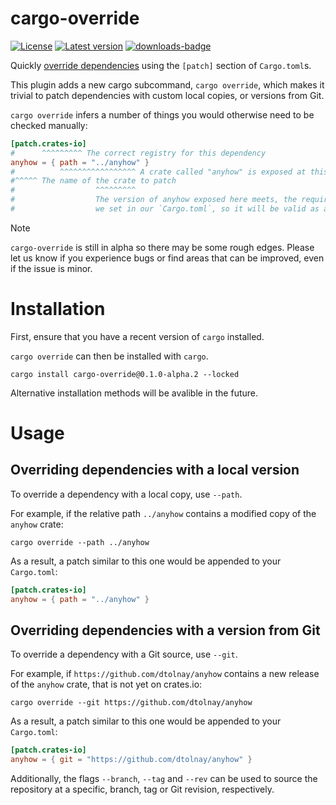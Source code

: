 # cargo-override

[![License](https://img.shields.io/crates/l/cargo-override.svg)](https://crates.io/crates/cargo-override)
[![Latest version](https://img.shields.io/crates/v/cargo-override.svg)](https://crates.io/crates/cargo-override)
[![downloads-badge](https://img.shields.io/crates/d/cargo-override.svg)](https://crates.io/crates/cargo-override)

Quickly [override dependencies](https://doc.rust-lang.org/cargo/reference/overriding-dependencies.html) using the `[patch]` section of `Cargo.toml`s.

This plugin adds a new cargo subcommand, `cargo override`, which makes it trivial to patch dependencies with custom local copies, or versions from Git.

`cargo override` infers a number of things you would otherwise need to be checked manually:

```toml
[patch.crates-io]
#      ^^^^^^^^^ The correct registry for this dependency
anyhow = { path = "../anyhow" }
#          ^^^^^^^^^^^^^^^^^ A crate called "anyhow" is exposed at this source
#^^^^^ The name of the crate to patch
#                  ^^^^^^^^^
#                  The version of anyhow exposed here meets, the requirement
#                  we set in our `Cargo.toml`, so it will be valid as a patch
```

> [!NOTE]  
> `cargo-override` is still in alpha so there may be some rough edges.
> Please let us know if you experience bugs or find areas that can be improved, even if the issue is minor.

# Installation

First, ensure that you have a recent version of `cargo` installed.

`cargo override` can then be installed with `cargo`.

```
cargo install cargo-override@0.1.0-alpha.2 --locked
```

Alternative installation methods will be avalible in the future.

# Usage

## Overriding dependencies with a local version

To override a dependency with a local copy, use `--path`.

For example, if the relative path `../anyhow` contains a modified copy of the `anyhow` crate:
```
cargo override --path ../anyhow
```

As a result, a patch similar to this one would be appended to your `Cargo.toml`:

```toml
[patch.crates-io]
anyhow = { path = "../anyhow" }
```

## Overriding dependencies with a version from Git

To override a dependency with a Git source, use `--git`.

For example, if `https://github.com/dtolnay/anyhow` contains a new release of the `anyhow` crate,
that is not yet on crates.io:

```
cargo override --git https://github.com/dtolnay/anyhow
```

As a result, a patch similar to this one would be appended to your `Cargo.toml`:

```toml
[patch.crates-io]
anyhow = { git = "https://github.com/dtolnay/anyhow" }
```

Additionally, the flags `--branch`, `--tag` and `--rev` can be used to source the repository at a specific, branch, tag or Git revision, respectively.

